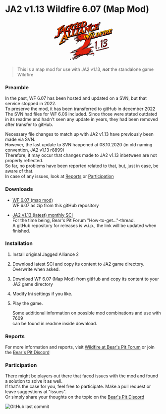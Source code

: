 # JA2 v1.13 Wildfire 6.07 (Map Mod)


<p align="center">
  <img src="Wildfire.png" alt="JA2 v1.13 WF 6.07 Map Mod">
</p>



> This is a map mod for use with JA2 v1.13, **_not_** the standalone game Wildfire  
  
  
   
### Preamble

In the past, WF 6.07 has been hosted and updated  on a SVN, but that service stopped in 2022.   
To preserve the mod, it has been transferred to gitHub in december 2022  
The SVN had files for WF 6.06 included. Since those were stated outdated in its readme and hadn't seen any update in years, they had been removed after transfer to gitHub.  

Necessary file changes to match up with JA2 v1.13 have previously been made via SVN.   
However, the last update to SVN happened at 08.10.2020 (in old naming convention, JA2 v1.13 r8899)  
Therefore, it may occur that changes made to JA2 v1.13 inbetween are not properly reflected.  
So far, no problems have been reported related to that, but, just in case, be aware of that.  
In case of any issues, look at [Reports](#Reports) or [Participation](#Participation)  


### Downloads
 

- [WF 6.07 (map mod)](https://github.com/kitty624/JA2-v1.13-Wildfire-6.07-Map-Mod/archive/refs/heads/main.zip "WF 6.07 as zip from this gitHub repository")  
WF 6.07 as zip from this gitHub repository

- [JA2 v1.13 (latest) monthly SCI](http://thepit.ja-galaxy-forum.com/index.php?t=msg&th=24648&start=0& "Stand-in until Release Repo is set up")  
For the time being, Bear's Pit Forum "How-to-get..."-thread.  
A gitHub repository for releases is w.i.p., the link will be updated when finished.


### Installation

1. Install original Jagged Alliance 2
2. Download latest SCI and copy its content to JA2 game directory. Overwrite when asked.
3. Download WF 6.07 (Map Mod) from gitHub and copy its content to your JA2 game directory 
4. Modify Ini settings if you like.
5. Play the game.

   Some additional information on possible mod combinations and use with 7609  
   can be found in readme inside download.  


### Reports

For more information and reports, visit [Wildfire at Bear's Pit Forum](http://thepit.ja-galaxy-forum.com/index.php?t=msg&th=19409&goto=346125#msg_346125 "WF at Bear's Pit Forum") or join the [Bear's Pit Discord](https://discord.gg/GqrVZUM "Bear's Pit Discord")


### Participation 

There might be players out there that faced issues with the mod and found a solution to solve it as well.  
If that's the case for you, feel free to participate. Make a pull request or leave suggestions at "issues".  
Or simply share your thoughts on the topic on the [Bear's Pit Discord](https://discord.gg/GqrVZUM "Bear's Pit Discord")


![GitHub last commit](https://img.shields.io/github/last-commit/kitty624/JA2-v1.13-Wildfire-6.07-Map-Mod)
